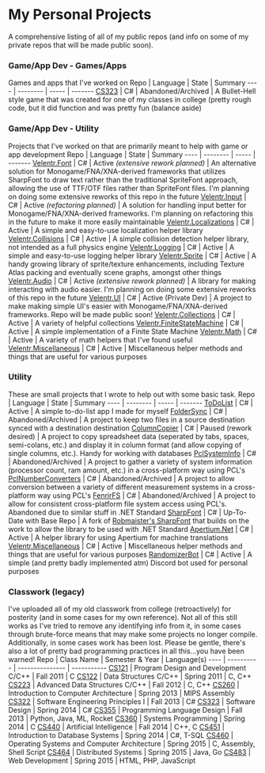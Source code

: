 <!--
**vonderborch/vonderborch** is a ✨ _special_ ✨ repository because its `README.md` (this file) appears on your GitHub profile.

Here are some ideas to get you started:

- 🔭 I’m currently working on ...
- 🌱 I’m currently learning ...
- 👯 I’m looking to collaborate on ...
- 🤔 I’m looking for help with ...
- 💬 Ask me about ...
- 📫 How to reach me: ...
- 😄 Pronouns: ...
- ⚡ Fun fact: ...
-->

# My Personal Projects
A comprehensive listing of all of my public repos (and info on some of my private repos that will be made public soon).

### Game/App Dev - Games/Apps
Games and apps that I've worked on
Repo | Language | State | Summary
---- | -------- | ----- | -------
[CS323](https://github.com/vonderborch/CS323) | C# | Abandoned/Archived | A Bullet-Hell style game that was created for one of my classes in college (pretty rough code, but it did function and was pretty fun (balance aside)
<!--
[](https://github.com/vonderborch/) | C# | Active | A project to 
[](https://github.com/vonderborch/) | C# | Active | A project to 
[](https://github.com/vonderborch/) | C# | Active | A project to 
-->

### Game/App Dev - Utility
Projects that I've worked on that are primarily meant to help with game or app development
Repo | Language | State | Summary
---- | -------- | ----- | -------
[Velentr.Font](https://github.com/vonderborch/Velentr.Font) | C# | Active *(extensive rework planned)* | An alternative solution for Monogame/FNA/XNA-derived frameworks that utilizes SharpFont to draw text rather than the traditional SpriteFont approach, allowing the use of TTF/OTF files rather than SpriteFont files. I'm planning on doing some extensive reworks of this repo in the future
[Velentr.Input](https://github.com/vonderborch/Velentr.Input) | C# | Active *(refactoring planned)* | A solution for handling input better for Monogame/FNA/XNA-derived frameworks. I'm planning on refactoring this in the future to make it more easily maintainable
[Velentr.Localizations](https://github.com/vonderborch/Velentr.Localizations) | C# | Active | A simple and easy-to-use localization helper library
[Velentr.Collisions](https://github.com/vonderborch/Velentr.Collisions) | C# | Active | A simple collision detection helper library, not intended as a full physics engine 
[Velentr.Logging](https://github.com/vonderborch/Velentr.Logging) | C# | Active | A simple and easy-to-use logging helper library
[Velentr.Sprite](https://github.com/vonderborch/Velentr.Sprite) | C# | Active | A handy growing library of sprite/texture enhancements, including Texture Atlas packing and eventually scene graphs, amongst other things
[Velentr.Audio](https://github.com/vonderborch/Velentr.Audio) | C# | Active *(extensive rework planned)* | A library for making interacting with audio easier. I'm planning on doing some extensive reworks of this repo in the future
[Velentr.UI](https://github.com/vonderborch/Velentr.UI) | C# | Active (Private Dev) | A project to make making simple UI's easier with Monogame/FNA/XNA-derived frameworks. Repo will be made public soon!
[Velentr.Collections](https://github.com/vonderborch/Velentr.Collections) | C# | Active | A variety of helpful collections
[Velentr.FiniteStateMachine](https://github.com/vonderborch/Velentr.FiniteStateMachine) | C# | Active | A simple implementation of a Finite State Machine
[Velentr.Math](https://github.com/vonderborch/Velentr.Math) | C# | Active | A variety of math helpers that I've found useful
[Velentr.Miscellaneous](https://github.com/vonderborch/Velentr.Miscellaneous) | C# | Active | Miscellaneous helper methods and things that are useful for various purposes
<!-- 
[](https://github.com/vonderborch/) | C# | Active | A project to 
[](https://github.com/vonderborch/) | C# | Active | A project to 
[](https://github.com/vonderborch/) | C# | Active | A project to 
-->

### Utility
These are small projects that I wrote to help out with some basic task.
Repo | Language | State | Summary
---- | -------- | ----- | -------
[ToDoList](https://github.com/vonderborch/To-Do-List) | C# | Active | A simple to-do-list app I made for myself
[FolderSync](https://github.com/vonderborch/FolderSync) | C# | Abandoned/Archived | A project to keep two files in a source destination synced with a destination destination
[ColumnCopier](https://github.com/vonderborch/ColumnCopier) | C# | Paused (rework desired) | A project to copy spreadsheet data (seperated by tabs, spaces, semi-colans, etc.) and display it in column format (and allow copying of single columns, etc.). Handy for working with databases
[PclSystemInfo](https://github.com/vonderborch/PclSystemInfo) | C# | Abandoned/Archived | A project to gather a variety of system information (processor count, ram amount, etc.) in a cross-platform way using PCL's
[PclNumberConverters](https://github.com/vonderborch/PclNumberConverters) | C# | Abandoned/Archived | A project to allow conversion between a variety of different measurement systems in a cross-platform way using PCL's
[FenrirFS](https://github.com/vonderborch/FenrirFS) | C# | Abandoned/Archived | A project to allow for consistent cross-platform file system access using PCL's. Abandoned due to similar stuff in .NET Standard
[SharpFont](https://github.com/vonderborch/SharpFont) | C# | Up-To-Date with Base Repo | A fork of [Robmaister's SharpFont](https://github.com/Robmaister/SharpFont) that builds on the work to allow the library to be used with .NET Standard
[Apertium.Net](https://github.com/vonderborch/Apertium.Net) | C# | Active | A helper library for using Apertium for machine translations
[Velentr.Miscellaneous](https://github.com/vonderborch/Velentr.Miscellaneous) | C# | Active | Miscellaneous helper methods and things that are useful for various purposes
[RandomizerBot](https://github.com/vonderborch/RandomizerBot) | C# | Active | A simple (and pretty badly implemented atm) Discord bot used for personal purposes
<!--
[](https://github.com/vonderborch/) | C# | Active | A project to 
[](https://github.com/vonderborch/) | C# | Active | A project to 
[](https://github.com/vonderborch/) | C# | Active | A project to 
-->

### Classwork (legacy)
I've uploaded all of my old classwork from college (retroactively) for posterity (and in some cases for my own reference). Not all of this still works as I've tried to remove any identifying info from it, in some cases through brute-force means that may make some projects no longer compile. Additionally, in some cases work has been lost. Please be gentle, there's also a lot of pretty bad programming practices in all this...you have been warned!
Repo | Class Name | Semester & Year | Language(s)
---- | ---------- | --------------- | -----------
[CS121](https://github.com/vonderborch/CS121) | Program Design and Development C/C++ | Fall 2011 | C
[CS122](https://github.com/vonderborch/CS122) | Data Structures C/C++ | Spring 2011 | C, C++ 
[CS223](https://github.com/vonderborch/CS223) | Advanced Data Structures C/C++ | Fall 2012 | C, C++
[CS260](https://github.com/vonderborch/CS260) | Introduction to Computer Architecture | Spring 2013 | MIPS Assembly
[CS322](https://github.com/vonderborch/CS322) | Software Engineering Principles I | Fall 2013 | C#
[CS323](https://github.com/vonderborch/CS323) | Software Design | Spring 2014 | C#
[CS355](https://github.com/vonderborch/CS355) | Programming Language Design | Fall 2013 | Python, Java, ML, Rocket
[CS360](https://github.com/vonderborch/CS360) | Systems Programming | Spring 2014 | C
[CS440](https://github.com/vonderborch/CS440) | Artificial Intelligence | Fall 2014 | C++, C
[CS451](https://github.com/vonderborch/CS451) | Introduction to Database Systems | Spring 2014 | C#, T-SQL
[CS460](https://github.com/vonderborch/CS460) | Operating Systems and Computer Architecture | Spring 2015 | C, Assembly, Shell Script
[CS464](https://github.com/vonderborch/CS464) | Distributed Systems | Spring 2015 | Java, Go
[CS483](https://github.com/vonderborch/CS483) | Web Development | Spring 2015 | HTML, PHP, JavaScript
